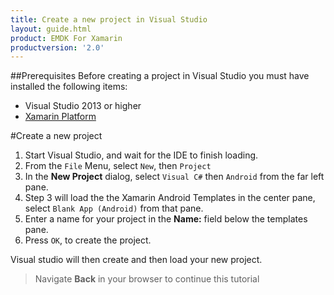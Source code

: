 ```yaml
---
title: Create a new project in Visual Studio
layout: guide.html
product: EMDK For Xamarin
productversion: '2.0'
---
```


##Prerequisites
Before creating a project in Visual Studio you must have installed the following items:

* Visual Studio 2013 or higher
* [Xamarin Platform](http://xamarin.com/download)

#Create a new project

1. Start Visual Studio, and wait for the IDE to finish loading.
2. From the `File` Menu, select `New`, then `Project`
3. In the **New Project** dialog, select `Visual C#` then `Android` from the far left pane.
4. Step 3 will load the the Xamarin Android Templates in the center pane, select `Blank App (Android)` from that pane.
5. Enter a name for your project in the **Name:** field below the templates pane.
6. Press `OK`, to create the project.

Visual studio will then create and then load your new project.

> Navigate **Back** in your browser to continue this tutorial













